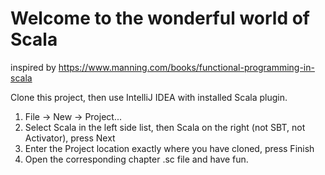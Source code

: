 # Welcome to the wonderful world of Scala  
inspired by https://www.manning.com/books/functional-programming-in-scala

Clone this project, then use IntelliJ IDEA with installed Scala plugin.

1. File -> New -> Project...
2. Select Scala in the left side list, then Scala on the right (not SBT, not Activator), press Next
3. Enter the Project location exactly where you have cloned, press Finish
4. Open the corresponding chapter .sc file and have fun.
